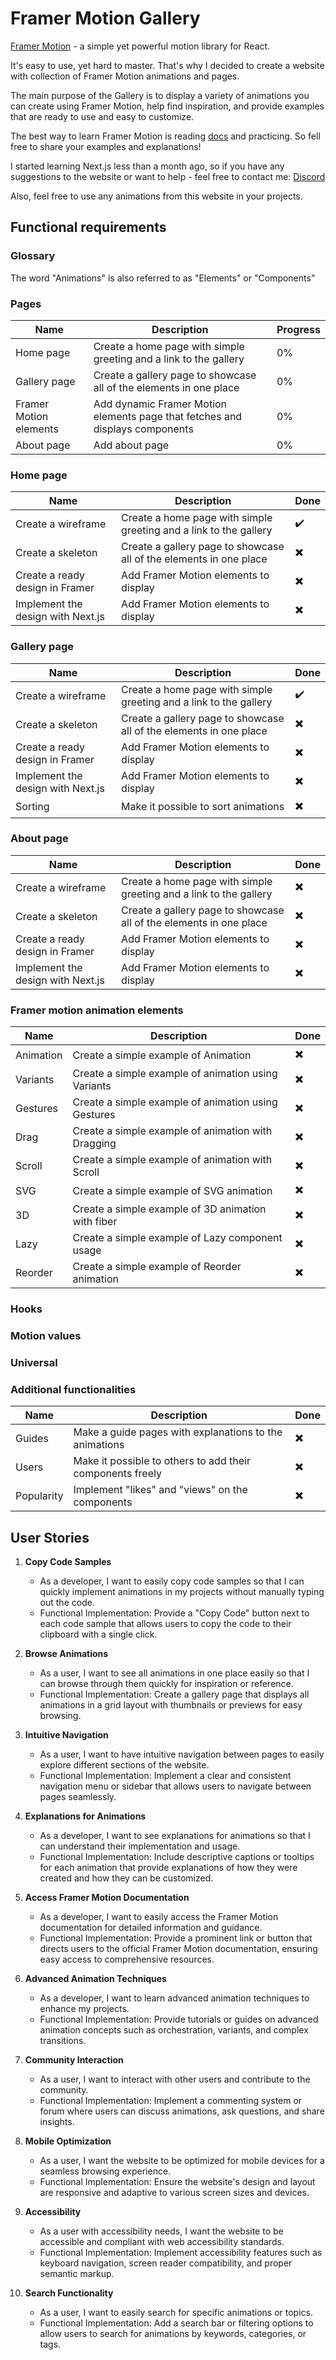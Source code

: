 # Framer Motion Gallery
[Framer Motion](https://www.framer.com/motion/) -  a simple yet powerful motion library for React. 

It's easy to use, yet hard to master. 
That's why I decided to create a website with collection of Framer Motion animations and pages.

[//]: # (The main purpose of the website is to learn advanced animation concepts and make animations easier to be recreated by providing ready examples. )
The main purpose of the Gallery is to display a variety of animations you can create using Framer Motion,
help find inspiration, and provide examples that are ready to use and easy to customize.

The best way to learn Framer Motion is reading [docs](https://www.framer.com/motion/) and practicing. So fell free to share your examples and explanations!

I started learning Next.js less than a month ago, so if you have any suggestions to the website or want to help - feel free to contact me: [Discord](https://discord.com/users/366684552040808458)

Also, feel free to use any animations from this website in your projects.

## Functional requirements
### Glossary 

The word "Animations" is also referred to as "Elements" or "Components"
### Pages

| Name                   | Description                                                                  | Progress |
|------------------------|------------------------------------------------------------------------------|----------| 
| Home page              | Create a home page with simple greeting and a link to the gallery            | 0%       |
| Gallery page           | Create a gallery page to showcase all of the elements in one place           | 0%       |
| Framer Motion elements | Add dynamic Framer Motion elements page that fetches and displays components | 0%       |
| About page             | Add about page                                                               | 0%       |

### Home page

| Name                              | Description                                                        | Done                     |
|-----------------------------------|--------------------------------------------------------------------|--------------------------| 
| Create a wireframe                | Create a home page with simple greeting and a link to the gallery  | :heavy_check_mark:       |
| Create a skeleton                 | Create a gallery page to showcase all of the elements in one place | :heavy_multiplication_x: |
| Create a ready design in Framer   | Add Framer Motion elements to display                              | :heavy_multiplication_x: |
| Implement the design with Next.js | Add Framer Motion elements to display                              | :heavy_multiplication_x: |

### Gallery page

| Name                              | Description                                                        | Done                     |
|-----------------------------------|--------------------------------------------------------------------|--------------------------| 
| Create a wireframe                | Create a home page with simple greeting and a link to the gallery  | :heavy_check_mark:       |
| Create a skeleton                 | Create a gallery page to showcase all of the elements in one place | :heavy_multiplication_x: |
| Create a ready design in Framer   | Add Framer Motion elements to display                              | :heavy_multiplication_x: |
| Implement the design with Next.js | Add Framer Motion elements to display                              | :heavy_multiplication_x: |
| Sorting                           | Make it possible to sort animations                                | :heavy_multiplication_x: |

### About page

| Name                              | Description                                                        | Done                     |
|-----------------------------------|--------------------------------------------------------------------|--------------------------| 
| Create a wireframe                | Create a home page with simple greeting and a link to the gallery  | :heavy_multiplication_x: |
| Create a skeleton                 | Create a gallery page to showcase all of the elements in one place | :heavy_multiplication_x: |
| Create a ready design in Framer   | Add Framer Motion elements to display                              | :heavy_multiplication_x: |
| Implement the design with Next.js | Add Framer Motion elements to display                              | :heavy_multiplication_x: |

### Framer motion animation elements

| Name      | Description                                         | Done                     |
|-----------|-----------------------------------------------------|--------------------------| 
| Animation | Create a simple example of Animation                | :heavy_multiplication_x: |
| Variants  | Create a simple example of animation using Variants | :heavy_multiplication_x: |
| Gestures  | Create a simple example of animation using Gestures | :heavy_multiplication_x: |
| Drag      | Create a simple example of animation with Dragging  | :heavy_multiplication_x: |
| Scroll    | Create a simple example of animation with Scroll    | :heavy_multiplication_x: |
| SVG       | Create a simple example of SVG animation            | :heavy_multiplication_x: |
| 3D        | Create a simple example of 3D animation with fiber  | :heavy_multiplication_x: |
| Lazy      | Create a simple example of Lazy component usage     | :heavy_multiplication_x: |
| Reorder   | Create a simple example of Reorder animation        | :heavy_multiplication_x: |

### Hooks

[//]: # (    TODO: Add table here)


### Motion values

[//]: # (    TODO: Add table here)

### Universal

[//]: # (    TODO: Add table here)

### Additional functionalities 
| Name       | Description                                               | Done                     |
|------------|-----------------------------------------------------------|--------------------------| 
| Guides     | Make a guide pages with explanations to the animations    | :heavy_multiplication_x: |
| Users      | Make it possible to others to add their components freely | :heavy_multiplication_x: |
| Popularity | Implement "likes" and "views" on the components           | :heavy_multiplication_x: |


## User Stories

1. **Copy Code Samples** 
    - As a developer, I want to easily copy code samples so that I can quickly implement animations in my projects without manually typing out the code.
    - Functional Implementation: Provide a "Copy Code" button next to each code sample that allows users to copy the code to their clipboard with a single click.

2. **Browse Animations**
    - As a user, I want to see all animations in one place easily so that I can browse through them quickly for inspiration or reference.
    - Functional Implementation: Create a gallery page that displays all animations in a grid layout with thumbnails or previews for easy browsing.

3. **Intuitive Navigation** 
    - As a user, I want to have intuitive navigation between pages to easily explore different sections of the website.
    - Functional Implementation: Implement a clear and consistent navigation menu or sidebar that allows users to navigate between pages seamlessly.

4. **Explanations for Animations**
    - As a developer, I want to see explanations for animations so that I can understand their implementation and usage.
    - Functional Implementation: Include descriptive captions or tooltips for each animation that provide explanations of how they were created and how they can be customized.

5. **Access Framer Motion Documentation**
    - As a developer, I want to easily access the Framer Motion documentation for detailed information and guidance.
    - Functional Implementation: Provide a prominent link or button that directs users to the official Framer Motion documentation, ensuring easy access to comprehensive resources.

6. **Advanced Animation Techniques**
    - As a developer, I want to learn advanced animation techniques to enhance my projects.
    - Functional Implementation: Provide tutorials or guides on advanced animation concepts such as orchestration, variants, and complex transitions.

7. **Community Interaction**
    - As a user, I want to interact with other users and contribute to the community.
    - Functional Implementation: Implement a commenting system or forum where users can discuss animations, ask questions, and share insights.

8. **Mobile Optimization**
    - As a user, I want the website to be optimized for mobile devices for a seamless browsing experience.
    - Functional Implementation: Ensure the website's design and layout are responsive and adaptive to various screen sizes and devices.

9. **Accessibility**
    - As a user with accessibility needs, I want the website to be accessible and compliant with web accessibility standards.
    - Functional Implementation: Implement accessibility features such as keyboard navigation, screen reader compatibility, and proper semantic markup.

10. **Search Functionality**
    - As a user, I want to easily search for specific animations or topics.
    - Functional Implementation: Add a search bar or filtering options to allow users to search for animations by keywords, categories, or tags.
